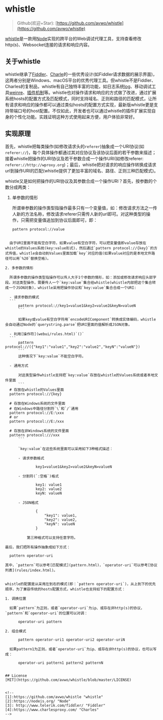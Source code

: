 # whistle

> Github(欢迎+Star): [https://github.com/avwo/whistle](https://github.com/avwo/whistle)

[whistle](https://github.com/avwo/whistle)是一款用[Node](https://nodejs.org/)实现的跨平台的Web调试代理工具，支持查看修改http(s)、Websocket连接的请求和响应内容。

## 关于whistle

whistle继承了[Fiddler](http://www.telerik.com/fiddler/)、[Charle](https://www.charlesproxy.com/)的一些优秀设计(如Fiddler请求数据的展示界面)，这两者分别是Windows、macOS平台的优秀代理工具。但whistle不是Fiddler、Charles的复制品，whistle有自己独特丰富的功能，如日志系统[log](webui/log.html)、移动调试工具[weinre](webui/weinre.html)、[插件机制](plugins.html)等。whistle也对操作请求和响应的方式做了改进，通过扩展系统hosts的配置方式及匹配模式，同时支持域名、正则和路径的匹配模式，让所有请求和响应的操作都可以通过类似hosts的配置方式实现，最新版whistle更是支持带端口号的host配置。不仅如此，开发者也可以通过whistle的插件扩展实现自身的个性化功能。实践证明这种方式使用起来方便，用户体验非常好。

<!-- 去掉Fiddler只能通过断点的修改请求响应数据的方式 -->

## 实现原理

首先，whistle把每类操作(如修改请求头的`referer`)抽象成一个URI协议(如`referer://`)，每个具体操作都通过其对应协议及该协议后面的若干参数来描述；接着whistle把操作的URI协议及若干参数合成一个操作URI(如修改referer: `referer://http://wproxy.org`)；最后，whistle把对请求的响应操作转换成请求url到操作URI的匹配(whistle提供了更加丰富的域名、路径、正则三种匹配模式)。

whistle又是如何把操作的URI协议及其参数合成一个操作URI？首先，按参数的个数分成两类：

1. 单参数的情形
	
	所谓单参数的操作类型指操作最多只有一个变量值，如：修改请求方法之一传人新的方法名称，修改请求referer只需传人新的url即可。对这种类型的操作，只需把变量值追加到协议后面即可，即：
	```
	pattern protocol://value
  ```
		
	由于URI里面不能有空白字符，如果value有空白字符，可以把变量值即value存放在whistle的Values系统(key:value形式)，然后通过`pattern protocol://{key}`的方式传值，whistle会自动到Values里面加载`key`对应的值(如果value对应的是本地文件路径可以用`%20`替换空格)。

2. 多参数的情形

	所谓多参数的操作类型指操作可以传人大于1个参数的情形，如：添加或修改请求响应头部字段。对这类型操作，需要传人一个`key:value`集合给whistle(whistle内部把这个集合转成一个JSON对象)，whistle采用把操作协议和`key:value`集合合成一个URI:
	
	- 请求参数的模式
    ```
		pattern protocol://key1=value1&key2=value2&keyN=valueN
		```

		如果key或value有空白字符用`encodeURIComponent`转换成实体编码，whistle会自动通过Node的`querystring.parse`把URI里面的值解析成JSON对象。
		
	- 利用[操作符](webui/rules.html)`()`
    ```
		pattern protocol://({"key1":"value1","key2":"value2","keyN":"valueN"})
		```	
		这种情况下`key:value`不能空白字符。
		
	- 通用方式

		对这类型操作whistle支持把`key:value`存放在whistle的Values系统或者本地文件里面
		```
    # 存放在whistle的Values里面
    pattern protocol://{key}
    
    # 存放在Windows系统的文件里面
    # 在Windows中路径分割符`\`和`/`通用
    pattern protocol://E:\xxx
    # or
    pattern protocol://E:/xxx

    # 存放在非Windows系统的文件里面
    pattern protocol:///xxx
		```

		`key:value`在这些系统里面可以采用如下3种格式描述：
		
		- 请求参数格式
      
				key1=value1&key2=value2&keyN=valueN
			
		- 分割符(`:空格`)格式
				
				key1: value1
				key2: value2
				keyN: valueN
		
		- JSON格式

				{
					"key1": value1,
					"key2": value2,
					"keyN": valueN
				}
				
			第三种格式可以支持任意字符。

最后，我们把所有操作抽象成如下方式：

	pattern operator-uri
	
其中，`pattern`可以参考[匹配模式](pattern.html)，`operator-uri`可以参考[协议列表](rules/index.html)。


whistle的配置是从采用左到右的模式(即：`pattern operator-uri`)，从上到下的优先顺序，为了兼容传统的hosts配置方式，whistle也支持如下的配置方式：

1. 调换位置

	如果`pattern`为正则，或者`operator-uri`为ip、或存在非http(s)的协议，`pattern`和`operator-uri`的位置可以对调：
	
		operator-uri pattern
	
2. 组合模式

		pattern operator-uri1 operator-uri2 operator-uriN
		
	如果pattern1为正则，或者`operator-uri`为ip、或存在非http(s)的协议，也可以写成：
	
		operator-uri pattern1 pattern2 patternN
		
	
## License
[MIT](https://github.com/avwo/whistle/blob/master/LICENSE)


<!-- 
[1]:https://github.com/avwo/whistle "whistle"
[2]:https://nodejs.org/ "Node"
[3]: http://www.telerik.com/fiddler/ "Fiddler"
[4]:https://www.charlesproxy.com/ "Charles" 
-->
